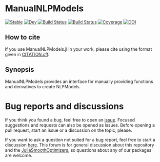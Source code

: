 # ManualNLPModels

[![Stable](https://img.shields.io/badge/docs-stable-blue.svg)](https://JuliaSmoothOptimizers.github.io/ManualNLPModels.jl/stable)
[![Dev](https://img.shields.io/badge/docs-dev-blue.svg)](https://JuliaSmoothOptimizers.github.io/ManualNLPModels.jl/dev)
[![Build Status](https://github.com/JuliaSmoothOptimizers/ManualNLPModels.jl/workflows/CI/badge.svg)](https://github.com/JuliaSmoothOptimizers/ManualNLPModels.jl/actions)
[![Build Status](https://api.cirrus-ci.com/github/JuliaSmoothOptimizers/ManualNLPModels.jl.svg)](https://cirrus-ci.com/github/JuliaSmoothOptimizers/ManualNLPModels.jl)
[![Coverage](https://codecov.io/gh/JuliaSmoothOptimizers/ManualNLPModels.jl/branch/main/graph/badge.svg)](https://codecov.io/gh/JuliaSmoothOptimizers/ManualNLPModels.jl)
[![DOI](https://zenodo.org/badge/413573317.svg)](https://zenodo.org/badge/latestdoi/413573317)

## How to cite

If you use ManualNLPModels.jl in your work, please cite using the format given in [CITATION.cff](CITATION.cff).

## Synopsis

ManualNLPModels provides an interface for manually providing functions and derivatives to create NLPModels.

# Bug reports and discussions

If you think you found a bug, feel free to open an [issue](https://github.com/JuliaSmoothOptimizers/ManualNLPModels.jl/issues).
Focused suggestions and requests can also be opened as issues. Before opening a pull request, start an issue or a discussion on the topic, please.

If you want to ask a question not suited for a bug report, feel free to start a discussion [here](https://github.com/JuliaSmoothOptimizers/Organization/discussions). This forum is for general discussion about this repository and the [JuliaSmoothOptimizers](https://github.com/JuliaSmoothOptimizers), so questions about any of our packages are welcome.
